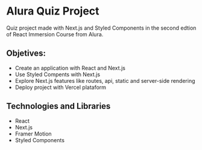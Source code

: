 # Alura Quiz Project

Quiz project made with Next.js and Styled Components in the second edtion of React Immersion Course from Alura.

## Objetives:
  - Create an application with React and Next.js
  - Use Styled Compents with Next.js
  - Explore Next.js features like routes, api, static and server-side rendering
  - Deploy project with Vercel plataform

## Technologies and Libraries
  - React
  - Next.js
  - Framer Motion
  - Styled Components
